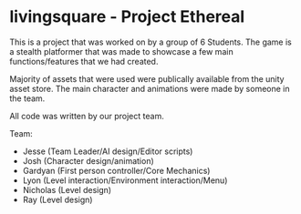 # livingsquare - Project Ethereal
This is a project that was worked on by a group of 6 Students. The game is a stealth platformer that was made to showcase a few main functions/features that we had created.

Majority of assets that were used were publically available from the unity asset store. The main character and animations were made by someone in the team.

All code was written by our project team.

Team:
- Jesse (Team Leader/AI design/Editor scripts)
- Josh (Character design/animation)
- Gardyan (First person controller/Core Mechanics)
- Lyon (Level interaction/Environment interaction/Menu)
- Nicholas (Level design)
- Ray (Level design)
